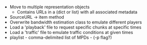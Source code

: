 * Move to multiple representation objects
	* Contains URLs in a (dict or list) with all associated metadata
* SourceURL -> item method
* Overwrite bandwidth estimation class to emulate different players
* Load a 'playback' file to request specific chunks at specific times
* Load a 'traffic' file to emulate traffic conditions at given times
* playlist - comma-delimited list of MPDs - (-p flag?)
